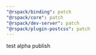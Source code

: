 ```yaml
---
"@rspack/binding": patch
"@rspack/core": patch
"@rspack/dev-server": patch
"@rspack/plugin-postcss": patch
---
```


test alpha publish
